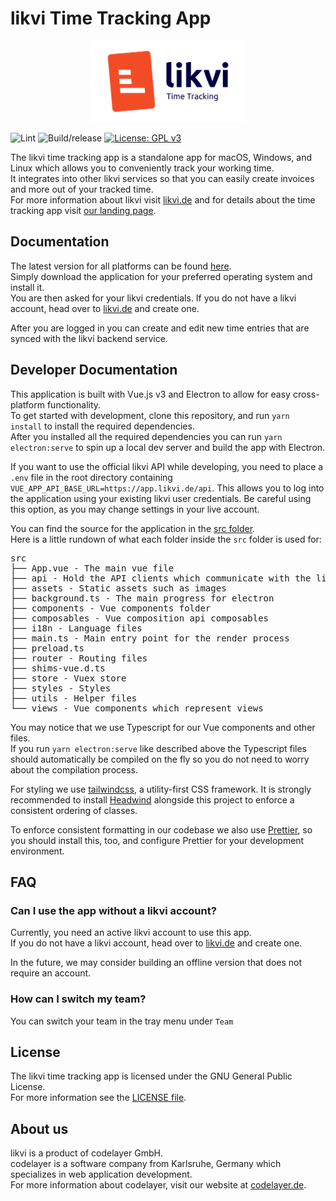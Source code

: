 # likvi Time Tracking App

<p align="center">
    <img width="250" alt="likvi logo" src="./readme_assets/logo.svg">
</p>

![Lint](https://github.com/codelayerhq/likvi-timetracking-desktop/workflows/Lint/badge.svg)
![Build/release](https://github.com/codelayerhq/likvi-timetracking-desktop/workflows/Build/release/badge.svg)
[![License: GPL v3](https://img.shields.io/badge/License-GPLv3-blue.svg)](https://www.gnu.org/licenses/gpl-3.0)

The likvi time tracking app is a standalone app for macOS, Windows, and Linux which allows you to conveniently track your working time.  
It integrates into other likvi services so that you can easily create invoices and more out of your tracked time.  
For more information about likvi visit [likvi.de](https://likvi.de) and for details about the time tracking app visit [our landing page](https://likvi.de/zeiterfassung-online).

## Documentation

The latest version for all platforms can be found [here](https://github.com/codelayerhq/likvi-timetracking-desktop/releases/latest).  
Simply download the application for your preferred operating system and install it.  
You are then asked for your likvi credentials.
If you do not have a likvi account, head over to [likvi.de](https://likvi.de) and create one.

After you are logged in you can create and edit new time entries that are synced with the likvi backend service.

## Developer Documentation

This application is built with Vue.js v3 and Electron to allow for easy cross-platform functionality.  
To get started with development, clone this repository, and run `yarn install` to install the required dependencies.  
After you installed all the required dependencies you can run `yarn electron:serve` to spin up a local dev server and build the app with Electron.

If you want to use the official likvi API while developing, you need to place a `.env` file in the root directory containing `VUE_APP_API_BASE_URL=https://app.likvi.de/api`. This allows you to log into the application using your existing likvi user credentials. Be careful using this option, as you may change settings in your live account.

You can find the source for the application in the [src folder](src).  
Here is a little rundown of what each folder inside the `src` folder is used for:

<pre>
src
├── App.vue - The main vue file 
├── api - Hold the API clients which communicate with the likvi backend
├── assets - Static assets such as images
├── background.ts - The main progress for electron
├── components - Vue components folder
├── composables - Vue composition api composables
├── i18n - Language files
├── main.ts - Main entry point for the render process
├── preload.ts
├── router - Routing files
├── shims-vue.d.ts
├── store - Vuex store
├── styles - Styles
├── utils - Helper files
└── views - Vue components which represent views
</pre>

You may notice that we use Typescript for our Vue components and other files.  
If you run `yarn electron:serve` like described above the Typescript files should automatically be compiled on the fly so you do not need to worry about the compilation process.

For styling we use [tailwindcss](https://tailwindcss.com), a utility-first CSS framework.
It is strongly recommended to install [Headwind](https://github.com/heybourn/headwind) alongside this project to enforce a consistent ordering of classes.

To enforce consistent formatting in our codebase we also use [Prettier](https://prettier.io), so you should install this, too, and configure Prettier for your development environment.

## FAQ

### Can I use the app without a likvi account?

Currently, you need an active likvi account to use this app.  
If you do not have a likvi account, head over to [likvi.de](https://likvi.de) and create one.

In the future, we may consider building an offline version that does not require an account.

### How can I switch my team?

You can switch your team in the tray menu under `Team`

## License

The likvi time tracking app is licensed under the GNU General Public License.  
For more information see the [LICENSE file](./LICENSE).

## About us

likvi is a product of codelayer GmbH.  
codelayer is a software company from Karlsruhe, Germany which specializes in web application development.  
For more information about codelayer, visit our website at [codelayer.de](https://codelayer.de).
